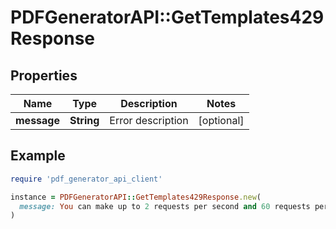 # PDFGeneratorAPI::GetTemplates429Response

## Properties

| Name | Type | Description | Notes |
| ---- | ---- | ----------- | ----- |
| **message** | **String** | Error description | [optional] |

## Example

```ruby
require 'pdf_generator_api_client'

instance = PDFGeneratorAPI::GetTemplates429Response.new(
  message: You can make up to 2 requests per second and 60 requests per minute.
)
```

